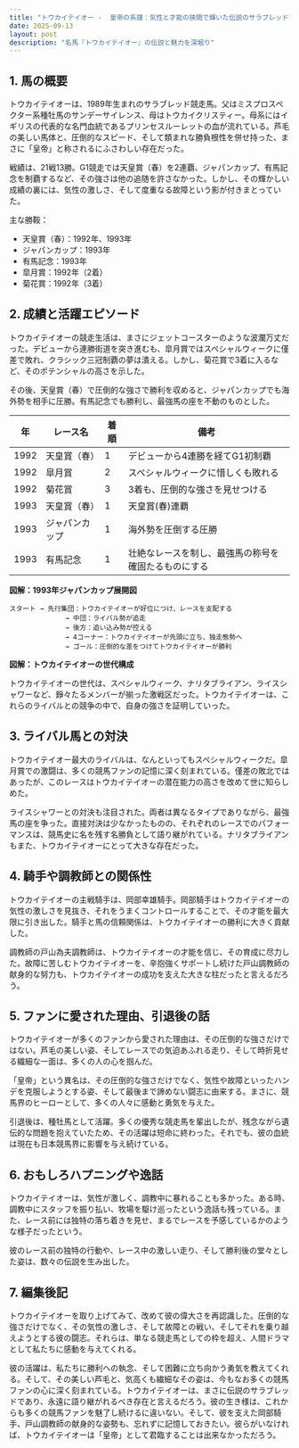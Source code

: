 ```yaml
---
title: "トウカイテイオー -  皇帝の系譜：気性と才能の狭間で輝いた伝説のサラブレッド"
date: 2025-09-13
layout: post
description: "名馬『トウカイテイオー』の伝説と魅力を深堀り"
---
```


## 1. 馬の概要

トウカイテイオーは、1989年生まれのサラブレッド競走馬。父はミスプロスペクター系種牡馬のサンデーサイレンス、母はトウカイクリスティー。母系にはイギリスの代表的な名門血統であるプリンセスルーレットの血が流れている。芦毛の美しい馬体と、圧倒的なスピード、そして類まれな勝負根性を併せ持った、まさに「皇帝」と称されるにふさわしい存在だった。

戦績は、21戦13勝。G1競走では天皇賞（春）を2連覇、ジャパンカップ、有馬記念を制覇するなど、その強さは他の追随を許さなかった。しかし、その輝かしい成績の裏には、気性の激しさ、そして度重なる故障という影が付きまとっていた。

主な勝鞍：

* 天皇賞（春）：1992年、1993年
* ジャパンカップ：1993年
* 有馬記念：1993年
* 皐月賞：1992年（2着）
* 菊花賞：1992年（3着）


## 2. 成績と活躍エピソード

トウカイテイオーの競走生活は、まさにジェットコースターのような波瀾万丈だった。デビューから連勝街道を突き進むも、皐月賞ではスペシャルウィークに僅差で敗れ、クラシック三冠制覇の夢は潰える。しかし、菊花賞で3着に入るなど、そのポテンシャルの高さを示した。

その後、天皇賞（春）で圧倒的な強さで勝利を収めると、ジャパンカップでも海外勢を相手に圧勝。有馬記念でも勝利し、最強馬の座を不動のものとした。

| 年 | レース名             | 着順 | 備考                                      |
|---|----------------------|------|-------------------------------------------|
| 1992 | 天皇賞（春）         | 1    | デビューから4連勝を経てG1初制覇             |
| 1992 | 皐月賞               | 2    | スペシャルウィークに惜しくも敗れる          |
| 1992 | 菊花賞               | 3    | 3着も、圧倒的な強さを見せつける             |
| 1993 | 天皇賞（春）         | 1    | 天皇賞(春)連覇                             |
| 1993 | ジャパンカップ       | 1    | 海外勢を圧倒する圧勝                       |
| 1993 | 有馬記念             | 1    | 壮絶なレースを制し、最強馬の称号を確固たるものにする |


**図解：1993年ジャパンカップ展開図**

```
スタート → 先行集団：トウカイテイオーが好位につけ、レースを支配する
              → 中団：ライバル勢が追走
              → 後方：追い込み勢が控える
              → 4コーナー：トウカイテイオーが先頭に立ち、独走態勢へ
              → ゴール：圧倒的な差をつけてトウカイテイオーが勝利
```

**図解：トウカイテイオーの世代構成**

トウカイテイオーの世代は、スペシャルウィーク、ナリタブライアン、ライスシャワーなど、錚々たるメンバーが揃った激戦区だった。トウカイテイオーは、これらのライバルとの競争の中で、自身の強さを証明していった。


## 3. ライバル馬との対決

トウカイテイオー最大のライバルは、なんといってもスペシャルウィークだ。皐月賞での激闘は、多くの競馬ファンの記憶に深く刻まれている。僅差の敗北ではあったが、このレースはトウカイテイオーの潜在能力の高さを改めて世に知らしめた。

ライスシャワーとの対決も注目された。両者は異なるタイプでありながら、最強馬の座を争った。直接対決は少なかったものの、それぞれのレースでのパフォーマンスは、競馬史に名を残す名勝負として語り継がれている。ナリタブライアンもまた、トウカイテイオーにとって大きな存在だった。


## 4. 騎手や調教師との関係性

トウカイテイオーの主戦騎手は、岡部幸雄騎手。岡部騎手はトウカイテイオーの気性の激しさを見抜き、それをうまくコントロールすることで、その才能を最大限に引き出した。騎手と馬の信頼関係は、トウカイテイオーの勝利に大きく貢献した。

調教師の戸山為夫調教師は、トウカイテイオーの才能を信じ、その育成に尽力した。故障に苦しむトウカイテイオーを、辛抱強くサポートし続けた戸山調教師の献身的な努力も、トウカイテイオーの成功を支えた大きな柱だったと言えるだろう。


## 5. ファンに愛された理由、引退後の話

トウカイテイオーが多くのファンから愛された理由は、その圧倒的な強さだけではない。芦毛の美しい姿、そしてレースでの気迫あふれる走り、そして時折見せる繊細な一面は、多くの人の心を掴んだ。

「皇帝」という異名は、その圧倒的な強さだけでなく、気性や故障といったハンデを克服しようとする姿、そして最後まで諦めない闘志に由来する。まさに、競馬界のヒーローとして、多くの人々に感動と勇気を与えた。

引退後は、種牡馬として活躍。多くの優秀な競走馬を輩出したが、残念ながら遺伝的な問題を抱えていたため、その活躍は短命に終わった。それでも、彼の血統は現在も日本競馬界に影響を与え続けている。


## 6. おもしろハプニングや逸話

トウカイテイオーは、気性が激しく、調教中に暴れることも多かった。ある時、調教中にスタッフを振り払い、牧場を駆け巡ったという逸話も残っている。また、レース前には独特の落ち着きを見せ、まるでレースを予感しているかのような様子だったという。

彼のレース前の独特の行動や、レース中の激しい走り、そして勝利後の堂々とした姿は、数々の伝説を生み出した。


## 7. 編集後記

トウカイテイオーを取り上げてみて、改めて彼の偉大さを再認識した。圧倒的な強さだけでなく、その気性の激しさ、そして故障との戦い、そしてそれを乗り越えようとする彼の闘志。それらは、単なる競走馬としての枠を超え、人間ドラマとして私たちに感動を与えてくれる。

彼の活躍は、私たちに勝利への執念、そして困難に立ち向かう勇気を教えてくれる。そして、その美しい芦毛と、気高くも繊細なその姿は、今もなお多くの競馬ファンの心に深く刻まれている。トウカイテイオーは、まさに伝説のサラブレッドであり、永遠に語り継がれるべき存在と言えるだろう。彼の生き様は、これからも多くの競馬ファンを魅了し続けるに違いない。そして、彼を支えた岡部騎手、戸山調教師の献身的な姿勢も、忘れずに記憶しておきたい。彼らがいなければ、トウカイテイオーは「皇帝」として君臨することは出来なかっただろう。

